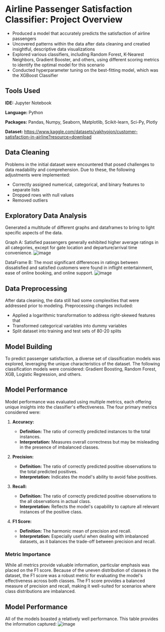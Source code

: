 # Airline Passenger Satisfaction Classifier: Project Overview
- Produced a model that accurately predicts the satisfaction of airline passengers
- Uncovered patterns within the data after data cleaning and creatied insightful, descriptive data visualizations
- Explored various classifiers, including Random Forest, K-Nearest Neighbors, Gradient Booster, and others, using different scoring metrics to identify the optimal model for this scenario
- Conducted hyperparameter tuning on the best-fitting model, which was the XGBoost Classifier

## Tools Used
**IDE:** Jupyter Notebook

**Language:** Python

**Packages:** Pandas, Numpy, Seaborn, Matplotlib, Scikit-learn, Sci-Py, Plotly

**Dataset:** https://www.kaggle.com/datasets/yakhyojon/customer-satisfaction-in-airline?resource=download

## Data Cleaning
Problems in the initial dataset were encountered that posed challenges to data readability and comprehension. Due to these, the following adjustments were implemented: 
- Correctly assigned numerical, categorical, and binary features to separate lists
- Dropped rows with null values
- Removed outliers
  
## Exploratory Data Analysis
Generated a multitude of different graphs and dataframes to bring to light specific aspects of the data.

Graph A: Satisfied passengers generally exhibited higher average ratings in all categories, except for gate location and departure/arrival time convenience.
![image](https://github.com/kyle-flores/Airline-Passenger-Satisfaction-Classifier/assets/153465652/ad97271f-ed2f-4fcd-9b41-851d3518ad0f)

DataFrame B: The most significant differences in ratings between dissatisfied and satisfied customers were found in inflight entertainment, ease of online booking, and online support.
![image](https://github.com/kyle-flores/Airline-Passenger-Satisfaction-Classifier/assets/153465652/c735bd1c-d0a3-44fe-ad4a-300edc8f4320)

## Data Preprocessing
After data cleaning, the data still had some complexities that were addressed prior to modeling. Preprocessing changes included:
- Applied a logarithmic transformation to address right-skewed features that
- Transformed categorical variables into dummy variables
- Split dataset into training and test sets of 80-20 splits

## Model Building
To predict passenger satisfaction, a diverse set of classification models was explored, leveraging the unique characteristics of the dataset. The following classification models were considered: Gradient Boosting, Random Forest, XGB, Logistic Regression, and others.

## Model Performance

Model performance was evaluated using multiple metrics, each offering unique insights into the classifier's effectiveness. The four primary metrics considered were:

1. **Accuracy:**
   - **Definition:** The ratio of correctly predicted instances to the total instances.
   - **Interpretation:** Measures overall correctness but may be misleading in the presence of imbalanced classes.

2. **Precision:**
   - **Definition:** The ratio of correctly predicted positive observations to the total predicted positives.
   - **Interpretation:** Indicates the model's ability to avoid false positives.

3. **Recall:**
   - **Definition:** The ratio of correctly predicted positive observations to the all observations in actual class.
   - **Interpretation:** Reflects the model's capability to capture all relevant instances of the positive class.

4. **F1 Score:**
   - **Definition:** The harmonic mean of precision and recall.
   - **Interpretation:** Especially useful when dealing with imbalanced datasets, as it balances the trade-off between precision and recall.

### Metric Importance

While all metrics provide valuable information, particular emphasis was placed on the F1 score. Because of the uneven distribution of classes in the dataset, the F1 score was a robust metric for evaluating the model's effectiveness across both classes. The F1 score provides a balanced measure of precision and recall, making it well-suited for scenarios where class distributions are imbalanced.

## Model Performance
All of the models boasted a relatively well performance. This table provides the information captured:
![image](https://github.com/kyle-flores/Airline-Passenger-Satisfaction-Classifier/assets/153465652/97ad6df4-2679-4290-8508-caf738a6deec)
